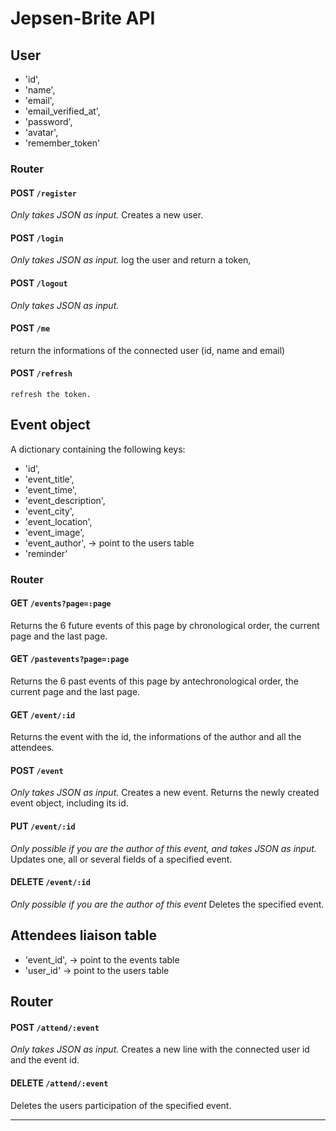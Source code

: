 # Jepsen-Brite API

## User
  * 'id',
  * 'name',
  *  'email',
  * 'email_verified_at',
  * 'password',
  * 'avatar',
  * 'remember_token'

### Router

#### POST `/register`

  *Only takes JSON as input.*
    Creates a new user.

#### POST `/login`

  *Only takes JSON as input.*
  log the user and return a token,

#### POST `/logout`

  *Only takes JSON as input.*

#### POST `/me`

  return the informations of the connected user (id, name and email)

#### POST `/refresh`

    refresh the token.

## Event object

A dictionary containing the following keys:

  * 'id',
  * 'event_title',
  * 'event_time',
  * 'event_description',
  * 'event_city',
  * 'event_location',
  * 'event_image',
  * 'event_author',  -> point to the users table
  * 'reminder'

  ### Router

  #### GET `/events?page=:page`

  Returns the 6 future events of this page by chronological order, the current page and the last page.

#### GET `/pastevents?page=:page`

  Returns the 6 past events of this page by antechronological order, the current page and the last page.

  #### GET `/event/:id`

  Returns the event with the id, the informations of the author and all the attendees.

  #### POST `/event`

  *Only takes JSON as input.*
  Creates a new event.
  Returns the newly created event object, including its id.

  #### PUT `/event/:id`

  *Only possible if you are the author of this event, and takes JSON as input.*
  Updates one, all or several fields of a specified event.

  #### DELETE `/event/:id`

  *Only possible if you are the author of this event*
  Deletes the specified event.

## Attendees liaison table

   * 'event_id',  -> point to the events table
   * 'user_id'    -> point to the users table


## Router

#### POST `/attend/:event`
*Only takes JSON as input.*
Creates a new line with the connected user id and the event id.

#### DELETE `/attend/:event`
Deletes the users participation of the specified event.

------------------------------------------------------------------------
